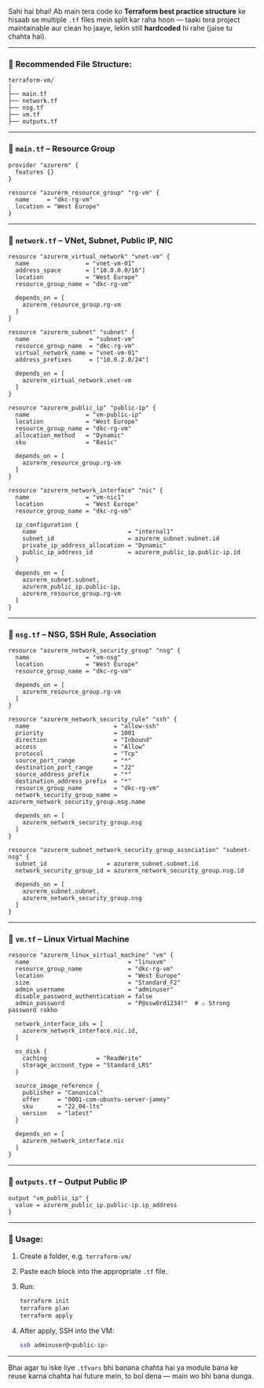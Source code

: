 Sahi hai bhai! Ab main tera code ko **Terraform best practice structure** ke hisaab se multiple `.tf` files mein split kar raha hoon — taaki tera project maintainable aur clean ho jaaye, lekin still **hardcoded** hi rahe (jaise tu chahta hai).

---

### 📁 **Recommended File Structure:**

```
terraform-vm/
│
├── main.tf
├── network.tf
├── nsg.tf
├── vm.tf
├── outputs.tf
```

---

### 🔹 `main.tf` – Resource Group

```hcl
provider "azurerm" {
  features {}
}

resource "azurerm_resource_group" "rg-vm" {
  name     = "dkc-rg-vm"
  location = "West Europe"
}
```

---

### 🔹 `network.tf` – VNet, Subnet, Public IP, NIC

```hcl
resource "azurerm_virtual_network" "vnet-vm" {
  name                = "vnet-vm-01"
  address_space       = ["10.0.0.0/16"]
  location            = "West Europe"
  resource_group_name = "dkc-rg-vm"

  depends_on = [
    azurerm_resource_group.rg-vm
  ]
}

resource "azurerm_subnet" "subnet" {
  name                 = "subnet-vm"
  resource_group_name  = "dkc-rg-vm"
  virtual_network_name = "vnet-vm-01"
  address_prefixes     = ["10.0.2.0/24"]

  depends_on = [
    azurerm_virtual_network.vnet-vm
  ]
}

resource "azurerm_public_ip" "public-ip" {
  name                = "vm-public-ip"
  location            = "West Europe"
  resource_group_name = "dkc-rg-vm"
  allocation_method   = "Dynamic"
  sku                 = "Basic"

  depends_on = [
    azurerm_resource_group.rg-vm
  ]
}

resource "azurerm_network_interface" "nic" {
  name                = "vm-nic1"
  location            = "West Europe"
  resource_group_name = "dkc-rg-vm"

  ip_configuration {
    name                          = "internal1"
    subnet_id                     = azurerm_subnet.subnet.id
    private_ip_address_allocation = "Dynamic"
    public_ip_address_id          = azurerm_public_ip.public-ip.id
  }

  depends_on = [
    azurerm_subnet.subnet,
    azurerm_public_ip.public-ip,
    azurerm_resource_group.rg-vm
  ]
}
```

---

### 🔹 `nsg.tf` – NSG, SSH Rule, Association

```hcl
resource "azurerm_network_security_group" "nsg" {
  name                = "vm-nsg"
  location            = "West Europe"
  resource_group_name = "dkc-rg-vm"

  depends_on = [
    azurerm_resource_group.rg-vm
  ]
}

resource "azurerm_network_security_rule" "ssh" {
  name                        = "allow-ssh"
  priority                    = 1001
  direction                   = "Inbound"
  access                      = "Allow"
  protocol                    = "Tcp"
  source_port_range           = "*"
  destination_port_range      = "22"
  source_address_prefix       = "*"
  destination_address_prefix  = "*"
  resource_group_name         = "dkc-rg-vm"
  network_security_group_name = azurerm_network_security_group.nsg.name

  depends_on = [
    azurerm_network_security_group.nsg
  ]
}

resource "azurerm_subnet_network_security_group_association" "subnet-nsg" {
  subnet_id                 = azurerm_subnet.subnet.id
  network_security_group_id = azurerm_network_security_group.nsg.id

  depends_on = [
    azurerm_subnet.subnet,
    azurerm_network_security_group.nsg
  ]
}
```

---

### 🔹 `vm.tf` – Linux Virtual Machine

```hcl
resource "azurerm_linux_virtual_machine" "vm" {
  name                            = "linuxvm"
  resource_group_name             = "dkc-rg-vm"
  location                        = "West Europe"
  size                            = "Standard_F2"
  admin_username                  = "adminuser"
  disable_password_authentication = false
  admin_password                  = "P@ssw0rd1234!"  # ⚠️ Strong password rakho

  network_interface_ids = [
    azurerm_network_interface.nic.id,
  ]

  os_disk {
    caching              = "ReadWrite"
    storage_account_type = "Standard_LRS"
  }

  source_image_reference {
    publisher = "Canonical"
    offer     = "0001-com-ubuntu-server-jammy"
    sku       = "22_04-lts"
    version   = "latest"
  }

  depends_on = [
    azurerm_network_interface.nic
  ]
}
```

---

### 🔹 `outputs.tf` – Output Public IP

```hcl
output "vm_public_ip" {
  value = azurerm_public_ip.public-ip.ip_address
}
```

---

### 🚀 Usage:

1. Create a folder, e.g. `terraform-vm/`

2. Paste each block into the appropriate `.tf` file.

3. Run:

   ```bash
   terraform init
   terraform plan
   terraform apply
   ```

4. After apply, SSH into the VM:

   ```bash
   ssh adminuser@<public-ip>
   ```

---

Bhai agar tu iske liye `.tfvars` bhi banana chahta hai ya module bana ke reuse karna chahta hai future mein, to bol dena — main wo bhi bana dunga.
